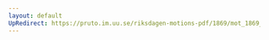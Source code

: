 ```yaml
---
layout: default
UpRedirect: https://pruto.im.uu.se/riksdagen-motions-pdf/1869/mot_1869__ak__299/mot_1869__ak__299-001.pdf
---
```

